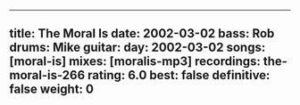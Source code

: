 
---
title: The Moral Is
date: 2002-03-02
bass:	Rob
drums:	Mike
guitar:	
day: 2002-03-02
songs: [moral-is]
mixes: [moralis-mp3]
recordings: the-moral-is-266
rating: 6.0
best: false
definitive: false
weight: 0
---
